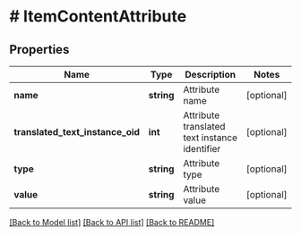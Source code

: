 # # ItemContentAttribute

## Properties

Name | Type | Description | Notes
------------ | ------------- | ------------- | -------------
**name** | **string** | Attribute name | [optional]
**translated_text_instance_oid** | **int** | Attribute translated text instance identifier | [optional]
**type** | **string** | Attribute type | [optional]
**value** | **string** | Attribute value | [optional]

[[Back to Model list]](../../README.md#models) [[Back to API list]](../../README.md#endpoints) [[Back to README]](../../README.md)
